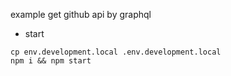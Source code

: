 example get github api by graphql

- start

```shell
cp env.development.local .env.development.local
npm i && npm start
```